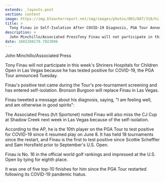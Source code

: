 ```yaml
--- 
extends: _layouts.post 
section: content 
image: https://img.bleacherreport.net/img/images/photos/003/887/318/hi-res-f2481220d2ae3be8c14fb847c3911800_crop_exact.jpg?w=1200&h=1200&q=75 
title: > 
  Tony Finau in Self-Isolation After COVID-19 Diagnosis, PGA Tour Announces 
description: > 
  John Minchillo/Associated PressTony Finau will not participate in this week's Shriners Hospitals for Children Open in Las Vegas because he has tested positive for COVID-19, the PGA Tour announced Tuesday.Finau's positive test came during the Tour's pre-tournament screening and has entered self-isolation.Bronson Burgoon will replace Finau in Las Vegas.According to the AP, he is the 10th player on the PGA Tour to test positive for COVID-19 since it resumed play on June 8.It was one of five top-10 finishes for him since the PGA Tour restarted following its COVID-19 pandemic hiatus. 
date: 1602288170.7023096 
--- 
```

John Minchillo/Associated Press

Tony Finau will not participate in this week's Shriners Hospitals for Children Open in Las Vegas because he has tested positive for COVID-19, the PGA Tour announced Tuesday.

Finau's positive test came during the Tour's pre-tournament screening and has entered self-isolation. Bronson Burgoon will replace Finau in Las Vegas.

Finau tweeted a message about his diagnosis, saying, "I am feeling well, and am otherwise in good spirits":

The Associated Press (h/t Sportsnet) noted Finau will also miss the CJ Cup at Shadow Creek next week in Las Vegas because of the self-isolation.

According to the AP, he is the 10th player on the PGA Tour to test positive for COVID-19 since it resumed play on June 8. It has held 18 tournaments since the restart, and Finau is the first to test positive since Scottie Scheffler and Sam Horsfield prior to September's U.S. Open.

Finau is No. 16 in the official world golf rankings and impressed at the U.S. Open by tying for eighth place.

It was one of five top-10 finishes for him since the PGA Tour restarted following its COVID-19 pandemic hiatus.